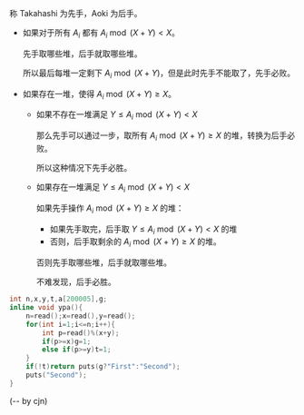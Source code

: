 称 Takahashi 为先手，Aoki 为后手。

- 如果对于所有 $A_i$ 都有 $A_i\bmod (X+Y)<  X$。

    先手取哪些堆，后手就取哪些堆。

    所以最后每堆一定剩下 $A_i\bmod (X+Y)$，但是此时先手不能取了，先手必败。

- 如果存在一堆，使得 $A_i\bmod (X+Y)\ge X$。
    - 如果不存在一堆满足 $Y\le A_i\bmod (X+Y) < X$
    
        那么先手可以通过一步，取所有 $A_i\bmod (X+Y)\ge X$ 的堆，转换为后手必败。

        所以这种情况下先手必胜。
    - 如果存在一堆满足 $Y\le A_i\bmod (X+Y) < X$

        如果先手操作 $A_i\bmod (X+Y)\ge X$ 的堆：
        
        - 如果先手取完，后手取 $Y\le A_i\bmod (X+Y) < X$ 的堆
        - 否则，后手取剩余的 $A_i\bmod (X+Y)\ge X$ 的堆。

        否则先手取哪些堆，后手就取哪些堆。

        不难发现，后手必胜。

```cpp
int n,x,y,t,a[200005],g;
inline void ypa(){
    n=read();x=read(),y=read();
    for(int i=1;i<=n;i++){
        int p=read()%(x+y);
        if(p>=x)g=1;
        else if(p>=y)t=1;
    }
    if(!t)return puts(g?"First":"Second");
    puts("Second");
}
```

(-- by cjn)
